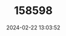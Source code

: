 ---
title: "158598"
category: "Umma mesostigma"
draft: false
date: 2024-02-22 13:03:52
languages:
  English: ["Hairy-bellied Sparklewing"]
---